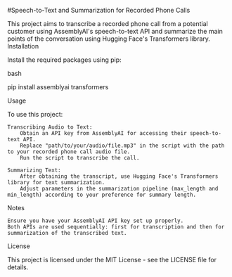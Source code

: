#Speech-to-Text and Summarization for Recorded Phone Calls

This project aims to transcribe a recorded phone call from a potential customer using AssemblyAI's speech-to-text API and summarize the main points of the conversation using Hugging Face's Transformers library.
Installation

Install the required packages using pip:

bash

pip install assemblyai transformers

Usage

To use this project:

    Transcribing Audio to Text:
        Obtain an API key from AssemblyAI for accessing their speech-to-text API.
        Replace "path/to/your/audio/file.mp3" in the script with the path to your recorded phone call audio file.
        Run the script to transcribe the call.

    Summarizing Text:
        After obtaining the transcript, use Hugging Face's Transformers library for text summarization.
        Adjust parameters in the summarization pipeline (max_length and min_length) according to your preference for summary length.

Notes

    Ensure you have your AssemblyAI API key set up properly.
    Both APIs are used sequentially: first for transcription and then for summarization of the transcribed text.

License

This project is licensed under the MIT License - see the LICENSE file for details.
